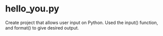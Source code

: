 # hello_you.py
Create project that allows user input on Python. Used the input() function, and format() to give desired output.
